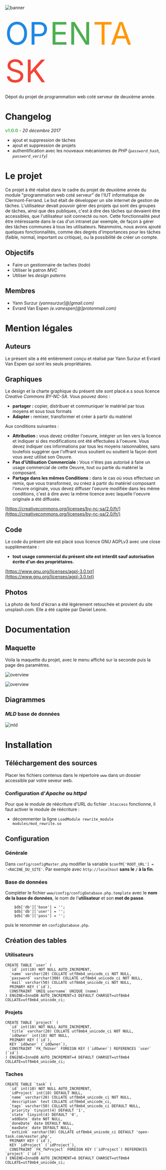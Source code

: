![banner](Graphics/banner.png)

<span style="color: #1e88e5; font-size: 100px">OP</span>
<span style="color: #4caf50; font-size: 100px">EN</span>
<span style="color: #ff9800; font-size: 100px">TA</span>
<span style="color: #f44336; font-size: 100px">SK</span>

Dépot du projet de programmation web coté serveur de deuxième année.


# Changelog
<b style="color: #4caf50">v1.0.0</b> - *20 décembre 2017*
-   ajout et suppression de tâches
-   ajout et suppression de projets
-   authentification avec les nouveaux mécanismes de *PHP* *(`password_hash`, `password_verify`)*


# Le projet
Ce projet à été réalisé dans le cadre du projet de deuxième année du module
"programmation web coté serveur" de l'IUT informatique de Clermont-Ferrand.
Le but était de développer un site internet de gestion de tâches. L'utilisateur
devait pouvoir gérer des projets qui sont des groupes de tâches, ainsi que des
publiques, c'est à dire des tâches qui devaient être accessibles, que
l'utilisateur soit connecté ou non. Cette fonctionnalité peut être intéressante
dans le cas d'un intranet par exemple, de façon à gérer des tâches communes
à tous les utilisateurs. Néanmoins, nous avons ajouté quelques fonctionnalités,
comme des degrés d'importances pour les tâches (faible, normal, important ou
critique), ou la possibilité de créer un compte.

## Objectifs
-   Faire un gestionnaire de taches (*todo*)
-   Utiliser le patron *MVC*
-   Utiliser les *design paterns*

## Membres
-   Yann Surzur *(yannsurzur[@]gmail.com)*
-   Evrard Van Espen *(e.vanespen[@]protonmail.com)*

# Mention légales
## Auteurs
Le présent site a été entièrement conçu et réalisé par Yann Surzur
 et Evrard Van Espen qui sont les seuls propriétaires.

## Graphiques
Le design et la charte graphique du présent site sont placé.e.s sous licence *Creative
Commons BY-NC-SA*. Vous pouvez donc :

- **partager :** copier, distribuer et communiquer le matériel par tous moyens et sous tous formats
- **Adapter :** remixer, transformer et créer à partir du matériel

Aux conditions suivantes :
- **Attribution :** vous devez créditer l'oeuvre, intégrer un lien vers la licence et indiquer si des modifications ont été effectuées à l'oeuvre. Vous devez indiquer ces informations par tous les moyens raisonnables, sans toutefois suggérer que l'offrant vous soutient ou soutient la façon dont vous avez utilisé son Oeuvre.
- **Pas d’Utilisation Commerciale :** Vous n'êtes pas autorisé à faire un usage commercial de cette Oeuvre, tout ou partie du matériel la composant.
- **Partage dans les mêmes Conditions :** dans le cas où vous effectuez un remix, que vous transformez, ou créez à partir du matériel composant l'oeuvre originale, vous devez diffuser l'oeuvre modifiée dans les même conditions, c'est à dire avec la même licence avec laquelle l'oeuvre originale a été diffusée.

[https://creativecommons.org/licenses/by-nc-sa/2.0/fr/](https://creativecommons.org/licenses/by-nc-sa/2.0/fr/)

## Code
Le code du présent site est placé sous licence GNU AGPLv3 avec une close supplémentaire :

- **tout usage commercial du présent site est interdit sauf autorisation écrite d'un des propriétaires.**

[https://www.gnu.org/licenses/agpl-3.0.txt](https://www.gnu.org/licenses/agpl-3.0.txt)

## Photos
La photo de fond d'écran a été légèrement retouchée et provient du site unsplash.com. Elle a été captée par Daniel Leone.

# Documentation
## Maquette
Voila la maquette du projet, avec le menu affiché sur la  seconde puis la page des paramètres.

![overview](Doc/overview.png)


![overview](Doc/overviewMenu.png)

## Diagrammes
### *MLD* base de données
![mld](Doc/mld.png)

# Installation
## Téléchargement des sources
Placer les fichiers contenus dans le répertoire `www` dans un dossier accessible par votre seveur web.

### Configuration d'*Apache* ou *httpd*
Pour que le module de réécriture d'URL du fichier `.htaccess` fonctionne, il faut activer le module de réécriture :

- décommenter la ligne `LoadModule rewrite_module modules/mod_rewrite.so`

## Configuration
### Générale
Dans `config/configMaster.php` modifier la variable `$confM['ROOT_URL'] = '<RACINE_DU_SITE'`.
Par exemple avec `http://localhost` **sans le `/` à la fin**.


### Base de données
Compléter le fichier `www/config/configDatabase.php.template` avec le **nom de la base de données**,
 le nom de l'**utilisateur** et son **mot de passe**.

```
	$db['db']['base'] = '';
	$db['db']['user'] = '';
	$db['db']['pass'] = '';

```
puis le renommer en `configDatabase.php`.

## Création des tables
### Utilisateurs
```
CREATE TABLE `user` (
  `id` int(10) NOT NULL AUTO_INCREMENT,
  `name` varchar(20) COLLATE utf8mb4_unicode_ci NOT NULL,
  `password` varchar(300) COLLATE utf8mb4_unicode_ci NOT NULL,
  `mail` varchar(50) COLLATE utf8mb4_unicode_ci NOT NULL,
  PRIMARY KEY (`id`),
  CONSTRAINT `UNIQ_username` UNIQUE (name)
) ENGINE=InnoDB AUTO_INCREMENT=3 DEFAULT CHARSET=utf8mb4 COLLATE=utf8mb4_unicode_ci;
```
### Projets

```
CREATE TABLE `project` (
  `id` int(10) NOT NULL AUTO_INCREMENT,
  `title` varchar(20) COLLATE utf8mb4_unicode_ci NOT NULL,
  `idOwner` int(10) NOT NULL,
  PRIMARY KEY (`id`),
  KEY `idOwner` (`idOwner`),
  CONSTRAINT `FK_fkUser` FOREIGN KEY (`idOwner`) REFERENCES `user` (`id`)
) ENGINE=InnoDB AUTO_INCREMENT=4 DEFAULT CHARSET=utf8mb4 COLLATE=utf8mb4_unicode_ci;
```

### Taches
```
CREATE TABLE `task` (
  `id` int(10) NOT NULL AUTO_INCREMENT,
  `idProject` int(10) DEFAULT NULL,
  `name` varchar(20) COLLATE utf8mb4_unicode_ci NOT NULL,
  `description` text COLLATE utf8mb4_unicode_ci,
  `tags` varchar(50) COLLATE utf8mb4_unicode_ci DEFAULT NULL,
  `priority` tinyint(4) DEFAULT '1',
  `state` tinyint(4) DEFAULT '0',
  `addDate` date NOT NULL,
  `doneDate` date DEFAULT NULL,
  `maxDate` date DEFAULT NULL,
  `extLink` varchar(50) COLLATE utf8mb4_unicode_ci DEFAULT 'open-task.com/easter.php',
  PRIMARY KEY (`id`),
  KEY `idProject` (`idProject`),
  CONSTRAINT `FK_fkProject` FOREIGN KEY (`idProject`) REFERENCES `project` (`id`)
) ENGINE=InnoDB AUTO_INCREMENT=6 DEFAULT CHARSET=utf8mb4 COLLATE=utf8mb4_unicode_ci;
```
